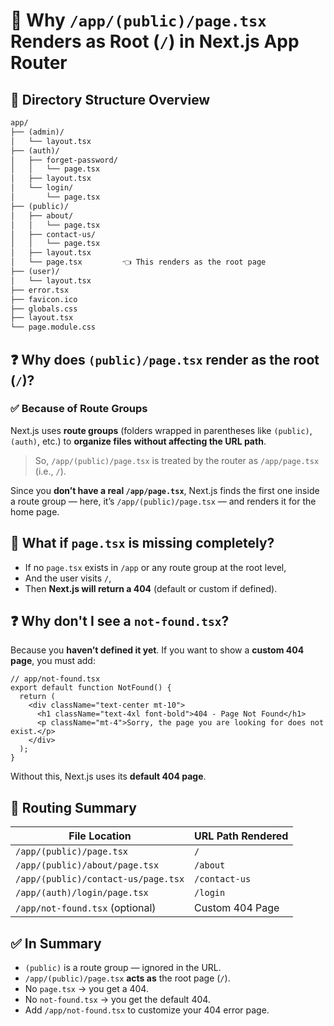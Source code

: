 
# 📘 Why `/app/(public)/page.tsx` Renders as Root (`/`) in Next.js App Router

## 🧩 Directory Structure Overview

```txt
app/
├── (admin)/
│   └── layout.tsx
├── (auth)/
│   ├── forget-password/
│   │   └── page.tsx
│   ├── layout.tsx
│   └── login/
│       └── page.tsx
├── (public)/
│   ├── about/
│   │   └── page.tsx
│   ├── contact-us/
│   │   └── page.tsx
│   ├── layout.tsx
│   └── page.tsx         👈 This renders as the root page
├── (user)/
│   └── layout.tsx
├── error.tsx
├── favicon.ico
├── globals.css
├── layout.tsx
└── page.module.css
```

## ❓ Why does `(public)/page.tsx` render as the root (`/`)?

### ✅ Because of **Route Groups**

Next.js uses **route groups** (folders wrapped in parentheses like `(public)`, `(auth)`, etc.) to **organize files** **without affecting the URL path**.

> So, `/app/(public)/page.tsx` is treated by the router as `/app/page.tsx` (i.e., `/`).

Since you **don’t have a real `/app/page.tsx`**, Next.js finds the first one inside a route group — here, it’s `/app/(public)/page.tsx` — and renders it for the home page.

## 🛑 What if `page.tsx` is missing completely?

- If no `page.tsx` exists in `/app` or any route group at the root level,
- And the user visits `/`,
- Then **Next.js will return a 404** (default or custom if defined).

## ❓ Why don't I see a `not-found.tsx`?

Because you **haven’t defined it yet**. If you want to show a **custom 404 page**, you must add:

```tsx
// app/not-found.tsx
export default function NotFound() {
  return (
    <div className="text-center mt-10">
      <h1 className="text-4xl font-bold">404 - Page Not Found</h1>
      <p className="mt-4">Sorry, the page you are looking for does not exist.</p>
    </div>
  );
}
```

Without this, Next.js uses its **default 404 page**.

## 🧭 Routing Summary

| File Location                      | URL Path Rendered |
|-----------------------------------|--------------------|
| `/app/(public)/page.tsx`          | `/`                |
| `/app/(public)/about/page.tsx`    | `/about`           |
| `/app/(public)/contact-us/page.tsx` | `/contact-us`    |
| `/app/(auth)/login/page.tsx`      | `/login`           |
| `/app/not-found.tsx` (optional)   | Custom 404 Page    |

## ✅ In Summary

- `(public)` is a route group — ignored in the URL.
- `/app/(public)/page.tsx` **acts as** the root page (`/`).
- No `page.tsx` → you get a 404.
- No `not-found.tsx` → you get the default 404.
- Add `/app/not-found.tsx` to customize your 404 error page.